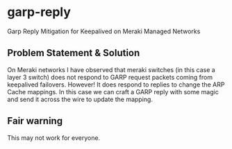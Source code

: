 # garp-reply
Garp Reply Mitigation for Keepalived on Meraki Managed Networks

## Problem Statement & Solution

On Meraki networks I have observed that meraki switches (in this case a layer 3 switch) does not respond to GARP request packets coming from keepalived failovers.
However! It does respond to replies to change the ARP Cache mappings. In this case we can craft a GARP reply with some magic and send it across the wire to update the mapping. 

## Fair warning

This may not work for everyone.
